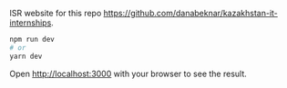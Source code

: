 ISR website for this repo https://github.com/danabeknar/kazakhstan-it-internships.

```bash
npm run dev
# or
yarn dev
```

Open [http://localhost:3000](http://localhost:3000) with your browser to see the result.

